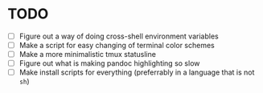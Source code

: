 TODO
====

* [ ] Figure out a way of doing cross-shell environment variables
* [ ] Make a script for easy changing of terminal color schemes
* [ ] Make a more minimalistic tmux statusline
* [ ] Figure out what is making pandoc highlighting so slow
* [ ] Make install scripts for everything (preferrably in a language that is not `sh`)
